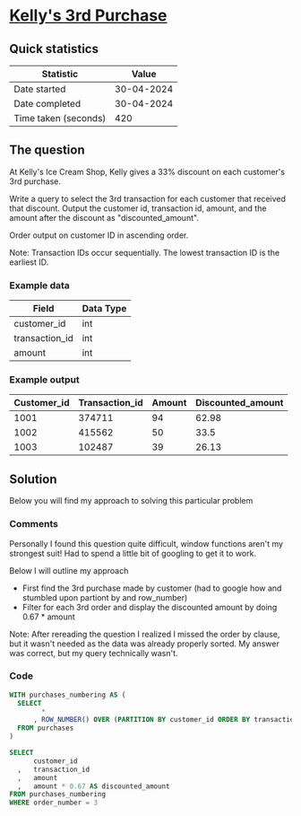 # [Kelly's 3rd Purchase](https://www.analystbuilder.com/questions/kellys-3rd-purchase-kFaIE)

## Quick statistics
|Statistic              |Value      |
|--                     |--         |
| Date started          |30-04-2024           |
| Date completed        |30-04-2024         |
| Time taken (seconds)  |420           |

## The question

At Kelly's Ice Cream Shop, Kelly gives a 33% discount on each customer's 3rd purchase.

Write a query to select the 3rd transaction for each customer that received that discount. Output the customer id, transaction id, amount, and the amount after the discount as "discounted_amount".

Order output on customer ID in ascending order.

Note: Transaction IDs occur sequentially. The lowest transaction ID is the earliest ID.

### Example data

| Field          	| Data Type 	|
|----------------	|-----------	|
| customer_id    	| int       	|
| transaction_id 	| int       	|
| amount         	| int       	|

### Example output

| Customer_id 	| Transaction_id 	| Amount 	| Discounted_amount 	|
|-------------	|----------------	|--------	|-------------------	|
| 1001        	| 374711         	| 94     	| 62.98             	|
| 1002        	| 415562         	| 50     	| 33.5              	|
| 1003        	| 102487         	| 39     	| 26.13             	|

## Solution

Below you will find my approach to solving this particular problem

### Comments

Personally I found this question quite difficult, window functions aren't my strongest suit! Had to spend a little bit of googling to get it to work.

Below I will outline my approach

- First find the 3rd purchase made by customer (had to google how and stumbled upon partiont by and row_number)
- Filter for each 3rd order and display the discounted amount by doing 0.67 * amount

Note: After rereading the question I realized I missed the order by clause, but it wasn't needed as the data was already properly sorted. My answer was correct, but my query technically wasn't.

### Code

```SQL
WITH purchases_numbering AS (
  SELECT
        *
      , ROW_NUMBER() OVER (PARTITION BY customer_id ORDER BY transaction_id) AS order_number
  FROM purchases
)

SELECT
      customer_id
  ,   transaction_id
  ,   amount
  ,   amount * 0.67 AS discounted_amount
FROM purchases_numbering
WHERE order_number = 3
```
